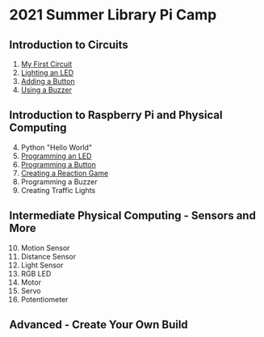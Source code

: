 # 2021 Summer Library Pi Camp

## Introduction to Circuits 
1. [My First Circuit](https://github.com/jetbotml/2021SummerLibrary/tree/main/01_MyFirstCircuit)
2. [Lighting an LED](https://github.com/jetbotml/2021SummerLibrary/tree/main/02_Lighting_an_LED)
3. [Adding a Button](https://github.com/jetbotml/2021SummerLibrary/tree/main/03_Adding_a_Button)
4. [Using a Buzzer](https://github.com/jetbotml/2021SummerLibrary/tree/main/04_Using_a_Buzzer)

## Introduction to Raspberry Pi and Physical Computing
4. Python "Hello World"
5. [Programming an LED](https://github.com/jetbotml/2021SummerLibrary/tree/main/05_Programming_an_LED)
6. [Programming a Button](https://github.com/jetbotml/2021SummerLibrary/tree/main/06_Programming_a_Button)
7. [Creating a Reaction Game](https://github.com/jetbotml/2021SummerLibrary/tree/main/07_Creating_a_Reaction_Game)
8. Programming a Buzzer
9. Creating Traffic Lights

## Intermediate Physical Computing - Sensors and More
10. Motion Sensor
11. Distance Sensor
12. Light Sensor
13. RGB LED
14. Motor
15. Servo
16. Potentiometer

## Advanced - Create Your Own Build
